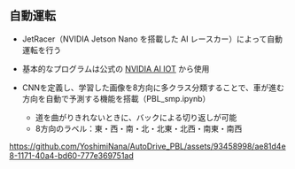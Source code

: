 ## 自動運転
* JetRacer（NVIDIA Jetson Nano を搭載した AI レースカー）によって自動運転を行う  
* 基本的なプログラムは公式の [NVIDIA AI IOT](https://github.com/NVIDIA-AI-IOT/jetracer) から使用  

* CNNを定義し、学習した画像を8方向に多クラス分類することで、車が進む方向を自動で予測する機能を搭載（PBL_smp.ipynb）
  * 道を曲がりきれないときに、バックによる切り返しが可能
  * 8方向のラベル：東・西・南・北・北東・北西・南東・南西

https://github.com/YoshimiNana/AutoDrive_PBL/assets/93458998/ae81d4e8-1171-40a4-bd60-777e369751ad

